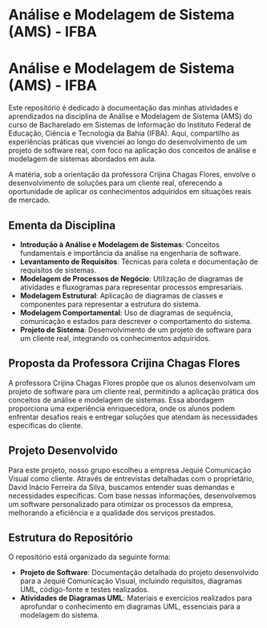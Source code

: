 # Análise e Modelagem de Sistema (AMS) - IFBA

# Análise e Modelagem de Sistema (AMS) - IFBA

Este repositório é dedicado à documentação das minhas atividades e aprendizados na disciplina de Análise e Modelagem de Sistema (AMS) do curso de Bacharelado em Sistemas de Informação do Instituto Federal de Educação, Ciência e Tecnologia da Bahia (IFBA). Aqui, compartilho as experiências práticas que vivenciei ao longo do desenvolvimento de um projeto de software real, com foco na aplicação dos conceitos de análise e modelagem de sistemas abordados em aula.

A matéria, sob a orientação da professora Crijina Chagas Flores, envolve o desenvolvimento de soluções para um cliente real, oferecendo a oportunidade de aplicar os conhecimentos adquiridos em situações reais de mercado.


## Ementa da Disciplina

- **Introdução à Análise e Modelagem de Sistemas**: Conceitos fundamentais e importância da análise na engenharia de software.
- **Levantamento de Requisitos**: Técnicas para coleta e documentação de requisitos de sistemas.
- **Modelagem de Processos de Negócio**: Utilização de diagramas de atividades e fluxogramas para representar processos empresariais.
- **Modelagem Estrutural**: Aplicação de diagramas de classes e componentes para representar a estrutura do sistema.
- **Modelagem Comportamental**: Uso de diagramas de sequência, comunicação e estados para descrever o comportamento do sistema.
- **Projeto de Sistema**: Desenvolvimento de um projeto de software para um cliente real, integrando os conhecimentos adquiridos.

## Proposta da Professora Crijina Chagas Flores

A professora Crijina Chagas Flores propõe que os alunos desenvolvam um projeto de software para um cliente real, permitindo a aplicação prática dos conceitos de análise e modelagem de sistemas. Essa abordagem proporciona uma experiência enriquecedora, onde os alunos podem enfrentar desafios reais e entregar soluções que atendam às necessidades específicas do cliente.

## Projeto Desenvolvido

Para este projeto, nosso grupo escolheu a empresa Jequié Comunicação Visual como cliente. Através de entrevistas detalhadas com o proprietário, David Inácio Ferreira da Silva, buscamos entender suas demandas e necessidades específicas. Com base nessas informações, desenvolvemos um software personalizado para otimizar os processos da empresa, melhorando a eficiência e a qualidade dos serviços prestados.

## Estrutura do Repositório

O repositório está organizado da seguinte forma:

- **Projeto de Software**: Documentação detalhada do projeto desenvolvido para a Jequié Comunicação Visual, incluindo requisitos, diagramas UML, código-fonte e testes realizados.
- **Atividades de Diagramas UML**: Materiais e exercícios realizados para aprofundar o conhecimento em diagramas UML, essenciais para a modelagem do sistema.
